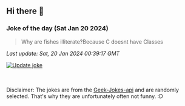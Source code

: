 ## Hi there 👋

### Joke of the day (Sat Jan 20 2024)
<!-- joke -->
>Why are fishes illiterate?Because C doesnt have Classes
<!-- /joke -->

*Last update: Sat, 20 Jan 2024 00:39:17 GMT*

[![Update joke](https://github.com/nclskfm/nclskfm/actions/workflows/joke.yml/badge.svg)](https://github.com/nclskfm/nclskfm/actions/workflows/joke.yml)

<br><br>
Disclaimer: The jokes are from the [Geek-Jokes-api](https://github.com/sameerkumar18/geek-joke-api) and are randomly selected. That's why they are unfortunately often not funny. :D

